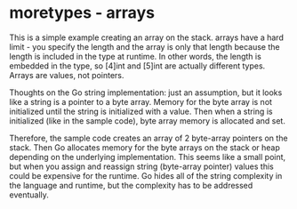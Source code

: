# moretypes - arrays

This is a simple example creating an array on the stack. arrays have a hard limit - you specify the length and the array is only that length because the length is included in the type at runtime. In other words, the length is embedded in the type, so [4]int and [5]int are actually different types. Arrays are values, not pointers.

Thoughts on the Go string implementation: just an assumption, but it looks like a string is a pointer to a byte array. Memory for the byte array is not initialized until the string is initialized with a value. Then when a string is initialized (like in the sample code), byte array memory is allocated and set.

Therefore, the sample code creates an array of 2 byte-array pointers on the stack. Then Go allocates memory for the byte arrays on the stack or heap depending on the underlying implementation. This seems like a small point, but when you assign and reassign string (byte-array pointer) values this could be expensive for the runtime. Go hides all of the string complexity in the language and runtime, but the complexity has to be addressed eventually.

